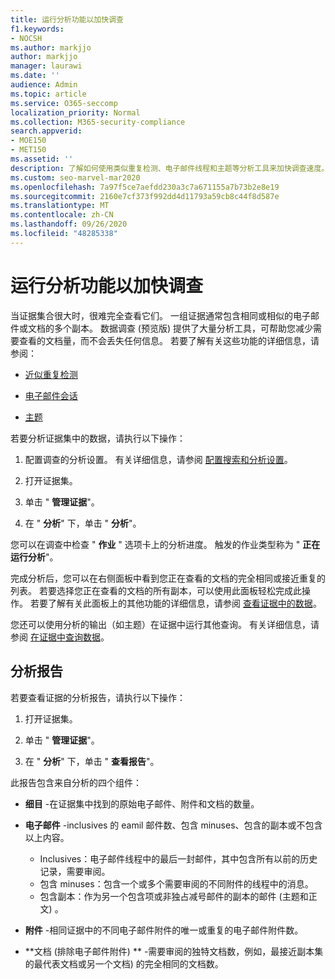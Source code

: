 ```yaml
---
title: 运行分析功能以加快调查
f1.keywords:
- NOCSH
ms.author: markjjo
author: markjjo
manager: laurawi
ms.date: ''
audience: Admin
ms.topic: article
ms.service: O365-seccomp
localization_priority: Normal
ms.collection: M365-security-compliance
search.appverid:
- MOE150
- MET150
ms.assetid: ''
description: 了解如何使用类似重复检测、电子邮件线程和主题等分析工具来加快调查速度。
ms.custom: seo-marvel-mar2020
ms.openlocfilehash: 7a97f5ce7aefdd230a3c7a671155a7b73b2e8e19
ms.sourcegitcommit: 2160e7cf373f992dd4d11793a59cb8c44f8d587e
ms.translationtype: MT
ms.contentlocale: zh-CN
ms.lasthandoff: 09/26/2020
ms.locfileid: "48285338"
---
```

# <a name="run-analytics-to-investigate-faster"></a>运行分析功能以加快调查

当证据集合很大时，很难完全查看它们。 一组证据通常包含相同或相似的电子邮件或文档的多个副本。 数据调查 (预览版) 提供了大量分析工具，可帮助您减少需要查看的文档量，而不会丢失任何信息。 若要了解有关这些功能的详细信息，请参阅：

- [近似重复检测](near-duplicates.md)

- [电子邮件会话](email-threading.md)

- [主题](themes.md)

若要分析证据集中的数据，请执行以下操作：

1. 配置调查的分析设置。 有关详细信息，请参阅 [配置搜索和分析设置](configure-search-analytics-settings.md)。

2. 打开证据集。

3. 单击 " **管理证据**"。

4. 在 " **分析**" 下，单击 " **分析**"。

您可以在调查中检查 " **作业** " 选项卡上的分析进度。 触发的作业类型称为 " **正在运行分析**"。

 完成分析后，您可以在右侧面板中看到您正在查看的文档的完全相同或接近重复的列表。 若要选择您正在查看的文档的所有副本，可以使用此面板轻松完成此操作。 若要了解有关此面板上的其他功能的详细信息，请参阅 [查看证据中的数据](review-data-in-evidence.md)。 

您还可以使用分析的输出（如主题）在证据中运行其他查询。 有关详细信息，请参阅 [在证据中查询数据](evidence-query.md)。

## <a name="analytics-report"></a>分析报告

若要查看证据的分析报告，请执行以下操作：

1. 打开证据集。

2. 单击 " **管理证据**"。

3. 在 " **分析**" 下，单击 " **查看报告**"。

此报告包含来自分析的四个组件：

- **细目** -在证据集中找到的原始电子邮件、附件和文档的数量。

- **电子邮件** -inclusives 的 eamil 邮件数、包含 minuses、包含的副本或不包含以上内容。
   - Inclusives：电子邮件线程中的最后一封邮件，其中包含所有以前的历史记录，需要审阅。
   - 包含 minuses：包含一个或多个需要审阅的不同附件的线程中的消息。
   - 包含副本：作为另一个包含项或非独占减号邮件的副本的邮件 (主题和正文) 。

- **附件** -相同证据中的不同电子邮件附件的唯一或重复的电子邮件附件数。

- **文档 (排除电子邮件附件) ** -需要审阅的独特文档数，例如，最接近副本集的最代表文档或另一个文档) 的完全相同的文档数。
